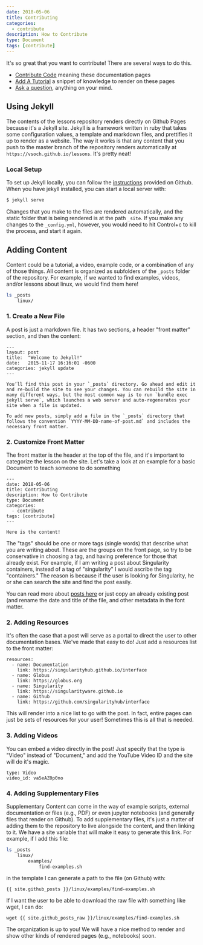 ```yaml
---
date: 2018-05-06
title: Contributing
categories:
  - contribute
description: How to Contribute
type: Document
tags: [contribute]
---
```


It's so great that you want to contribute! There are several ways to do this.

 - [Contribute Code](https://www.github.com/vsoch/lessons) meaning these documentation pages
 - [Add A Tutorial](#add-a-tutorial) a snippet of knowledge to render on these pages
 - [Ask a question](https://www.github.com/vsoch/lessons/issues), anything on your mind.

## Using Jekyll
The contents of the lessons repository renders directly on Github Pages because
it's a Jekyll site. Jekyll is a framework written in ruby that takes some configuration
values, a template and markdown files, and prettifies it up to render as a website.
The way it works is that any content that you push to the master branch of the repository
renders automatically at `https://vsoch.github.io/lessons`. It's pretty neat!

### Local Setup
To set up Jekyll locally, you can follow the [instructions](https://help.github.com/articles/setting-up-your-github-pages-site-locally-with-jekyll/)
provided on Github. When you have jekyll installed, you can start a local server with:

```bash
$ jekyll serve
```

Changes that you make to the files are rendered automatically, and the static folder
that is being rendered is at the path `_site`. If you make any changes to the `_config.yml`,
however, you would need to hit Control+c to kill the process, and start it again.

## Adding Content
Content could be a tutorial, a video, example code, or a combination of any of those
things. All content is organized as subfolders of the `_posts` folder of the repository.
For example, if we wanted to find examples, videos, and/or lessons about linux, we
would find them here! 

```bash
ls _posts
    linux/
```

### 1. Create a New File
A post is just a markdown file. It has two sections, a header "front matter"
section, and then the content:

```
---
layout: post
title:  "Welcome to Jekyll!"
date:   2015-11-17 16:16:01 -0600
categories: jekyll update
---

You’ll find this post in your `_posts` directory. Go ahead and edit it and re-build the site to see your changes. You can rebuild the site in many different ways, but the most common way is to run `bundle exec jekyll serve`, which launches a web server and auto-regenerates your site when a file is updated.

To add new posts, simply add a file in the `_posts` directory that follows the convention `YYYY-MM-DD-name-of-post.md` and includes the necessary front matter.
```

### 2. Customize Front Matter
The front matter is the header at the top of the file, and it's important to categorize the 
lesson on the site. Let's take a look at an example for a basic Document to teach
someone to do something

```
---
date: 2018-05-06
title: Contributing
description: How to Contribute
type: Document
categories:
  - contribute
tags: [contribute]
---

Here is the content!
```

The "tags" should be one or more tags (single words) that describe what you are writing about. These
are the groups on the front page, so try to be conservative in choosing a tag, and having preference
for those that already exist. For example, if I am writing a post about Singularity containers, instead of
a tag of "singularity" I would ascribe the tag "containers." The reason is because if the user is looking
for Singularity, he or she can search the site and find the post easily.

You can read more about [posts here](https://jekyllrb.com/docs/posts/) or just copy
an already existing post (and rename the date and title of the file, and other metadata
in the font matter.

### 2. Adding Resources
It's often the case that a post will serve as a portal to direct the user to other
documentation bases. We've made that easy to do! Just add a resources list to the 
front matter:

```
resources:
  - name: Documentation
    link: https://singularityhub.github.io/interface
  - name: Globus
    link: https://globus.org
  - name: Singularity
    link: https://singularityware.github.io
  - name: Github
    link: https://github.com/singularityhub/interface
```

This will render into a nice list to go with the post. In fact, entire pages can
just be sets of resources for your user! Sometimes this is all that is needed.

### 3. Adding Videos
You can embed a video directly in the post! Just specify that the type is "Video"
instead of "Document," and add the YouTube Video ID and the site will do it's magic.

```
type: Video
video_id: va5eAZ0p0no
```

### 4. Adding Supplementary Files
Supplementary Content can come in the way of example scripts, external documentation
or files (e.g., PDF) or even jupyter notebooks (and generally files that render 
on Github). To add supplementary files, it's just a matter of adding them to the
repository to live alongside the content, and then linking to it. We have 
a site variable that will make it easy to generate this link. For example, if I add
this file:

```bash
ls _posts
    linux/
        examples/
            find-examples.sh
```

in the template I can generate a path to the file (on Github) with:

```
{{ site.github_posts }}/linux/examples/find-examples.sh
```

If I want the user to be able to download the raw file with something like wget,
I can do:

```
wget {{ site.github_posts_raw }}/linux/examples/find-examples.sh
```

The organization is up to you! We will have a nice method to render and show
other kinds of rendered pages (e.g., notebooks) soon.
